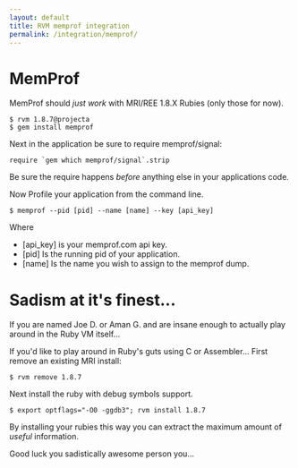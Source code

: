 ```yaml
---
layout: default
title: RVM memprof integration
permalink: /integration/memprof/
---
```


# MemProf

MemProf should *just work* with MRI/REE 1.8.X Rubies (only those for now).

```
$ rvm 1.8.7@projecta
$ gem install memprof
```
Next in the application be sure to require memprof/signal:

```
require `gem which memprof/signal`.strip
```

Be sure the require happens *before* anything else in your applications code.

Now Profile your application from the command line.

```
$ memprof --pid [pid] --name [name] --key [api_key]
```

Where


* [api_key] is your memprof.com api key.
* [pid]  Is the running pid of your application.
* [name] Is the name you wish to assign to the memprof dump.

# Sadism at it's finest...

If you are named Joe D. or Aman G. and are insane enough to actually play around in the Ruby VM itself...

If you'd like to play around in Ruby's guts using C or Assembler... First remove an existing MRI install:

```
$ rvm remove 1.8.7
```
Next install the ruby with debug symbols support.

```
$ export optflags="-O0 -ggdb3"; rvm install 1.8.7
```

By installing your rubies this way you can extract the maximum amount of *useful* information.

Good luck you sadistically awesome person you...
